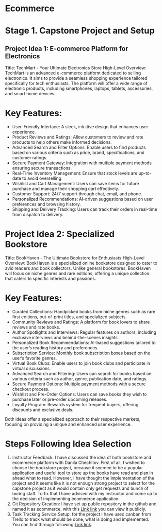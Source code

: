 # Ecommerce

# Stage 1. Capstone Project and Setup #

## Project Idea 1: E-commerce Platform for Electronics ##
Title: TechMart  - Your Ultimate Electronics Store
High-Level Overview:
TechMart is an advanced e-commerce platform dedicated to selling electronics. It aims to provide a seamless shopping experience tailored specifically for tech enthusiasts. The platform will offer a wide range of electronic products, including smartphones, laptops, tablets, accessories, and smart home devices. 

# Key Features:
- User-Friendly Interface: A sleek, intuitive design that enhances user experience.
- Product Reviews and Ratings: Allow customers to review and rate products to help others make informed decisions.
- Advanced Search and Filter Options: Enable users to find products based on various criteria such as price, brand, specifications, and customer ratings.
- Secure Payment Gateway: Integration with multiple payment methods ensuring secure transactions.
- Real-Time Inventory Management: Ensure that stock levels are up-to-date to avoid overselling.
- Wishlist and Cart Management: Users can save items for future purchase and manage their shopping cart effectively.
- Customer Support: 24/7 support through chat, email, and phone.
- Personalized Recommendations: AI-driven suggestions based on user preferences and browsing history.
- Shipping and Delivery Tracking: Users can track their orders in real-time from dispatch to delivery.

# Project Idea 2: Specialized Bookstore
Title: BookHaven - The Ultimate Bookstore for Enthusiasts
High-Level Overview:
BookHaven is a specialized online bookstore designed to cater to avid readers and book collectors. Unlike general bookstores, BookHaven will focus on niche genres and rare editions, offering a unique collection that caters to specific interests and passions.

# Key Features:
- Curated Collections: Handpicked books from niche genres such as rare first editions, out-of-print titles, and specialized subjects.
- Community Reviews and Ratings:  A platform for book lovers to share reviews and rate books.
- Author Spotlights and Interviews: Regular features on authors, including exclusive interviews and behind-the-scenes insights.
- Personalized Book Recommendations: AI-based suggestions tailored to the user’s reading history and preferences.
- Subscription Service: Monthly book subscription boxes based on the user’s favorite genres.
- Virtual Book Clubs: Enable users to join book clubs and participate in virtual discussions.
- Advanced Search and Filtering: Users can search for books based on various criteria such as author, genre, publication date, and ratings.
- Secure Payment Options: Multiple payment methods with a secure checkout process.
- Wishlist and Pre-Order Options: Users can save books they wish to purchase later or pre-order upcoming releases.
- Loyalty Program: Rewards system for frequent buyers, offering discounts and exclusive deals.

Both ideas offer a specialized approach to their respective markets, focusing on providing a unique and enhanced user experience.

# Steps Following Idea Selection
1.	Instructor Feedback: I have discussed the idea of both bookstore and ecommerce platform with Danila Chechitov. First of all, I wished to choose the bookstore project, because it seemed to be a popular application and useful tool to store up the books have read and plan in ahead what to read.
     However, I have thought the implementation of the project and it seems like it is not enough strong project to select for the capstone project as it would contain only get requests and bunch of boring staff. To fix that I have advised with my instructor and come up to the decision of implementing ecommerce application.
2. Git Repository Creation: I have set up public repository in the github and named it as ecommerce, with this [Link link](https://github.com/khojiakbarkhayotov/ecommerce) you can view it publicly.
3. Task Tracking Service Setup: for the project I have used canban from Trello to track what should be done, what is doing and implemented. You can find through following [Link link](https://trello.com/b/IfXYmK3x/capstone-projects).

